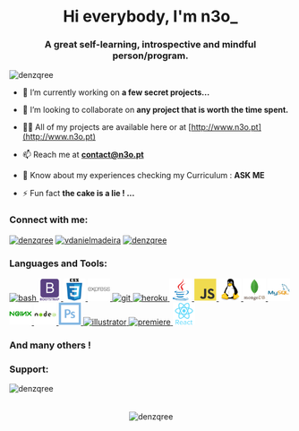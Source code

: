<h1 align="center">Hi everybody, I'm n3o_</h1>
<h3 align="center">A great self-learning, introspective and mindful person/program.</h3>

<p align="left"> <img src="https://komarev.com/ghpvc/?username=denzqree&label=Profile%20views&color=0e75b6&style=flat" alt="denzqree" /> </p>

- 🔭 I’m currently working on **a few secret projects...**

- 👯 I’m looking to collaborate on **any project that is worth the time spent.**

- 👨‍💻 All of my projects are available here or at [http://www.n3o.pt](http://www.n3o.pt)

- 📫 Reach me at **contact@n3o.pt**

- 📄 Know about my experiences checking my Curriculum : **ASK ME**

- ⚡ Fun fact **the cake is a lie ! ...**

<h3 align="left">Connect with me:</h3>
<p align="left">
<a href="https://twitter.com/denzqree" target="blank"><img align="center" src="https://cdn.jsdelivr.net/npm/simple-icons@3.0.1/icons/twitter.svg" alt="denzqree" height="30" width="40" /></a>
<a href="https://linkedin.com/in/vdanielmadeira" target="blank"><img align="center" src="https://cdn.jsdelivr.net/npm/simple-icons@3.0.1/icons/linkedin.svg" alt="vdanielmadeira" height="30" width="40" /></a>
<a href="https://instagram.com/_n3o._" target="blank"><img align="center" src="https://cdn.jsdelivr.net/npm/simple-icons@3.0.1/icons/instagram.svg" alt="denzqree" height="30" width="40" /></a>
</p>

<h3 align="left">Languages and Tools:</h3>
<p align="left"> <a href="https://www.gnu.org/software/bash/" target="_blank"> <img src="https://www.vectorlogo.zone/logos/gnu_bash/gnu_bash-icon.svg" alt="bash" width="40" height="40"/> </a> <a href="https://getbootstrap.com" target="_blank"> <img src="https://raw.githubusercontent.com/devicons/devicon/master/icons/bootstrap/bootstrap-plain-wordmark.svg" alt="bootstrap" width="40" height="40"/> </a> <a href="https://www.w3schools.com/css/" target="_blank"> <img src="https://raw.githubusercontent.com/devicons/devicon/master/icons/css3/css3-original-wordmark.svg" alt="css3" width="40" height="40"/> </a> <a href="https://expressjs.com" target="_blank"> <img src="https://raw.githubusercontent.com/devicons/devicon/master/icons/express/express-original-wordmark.svg" alt="express" width="40" height="40"/> </a> <a href="https://git-scm.com/" target="_blank"> <img src="https://www.vectorlogo.zone/logos/git-scm/git-scm-icon.svg" alt="git" width="40" height="40"/> </a> <a href="https://heroku.com" target="_blank"> <img src="https://www.vectorlogo.zone/logos/heroku/heroku-icon.svg" alt="heroku" width="40" height="40"/> </a> <a href="https://www.java.com" target="_blank"> <img src="https://raw.githubusercontent.com/devicons/devicon/master/icons/java/java-original.svg" alt="java" width="40" height="40"/> </a> <a href="https://developer.mozilla.org/en-US/docs/Web/JavaScript" target="_blank"> <img src="https://raw.githubusercontent.com/devicons/devicon/master/icons/javascript/javascript-original.svg" alt="javascript" width="40" height="40"/> </a> <a href="https://www.linux.org/" target="_blank"> <img src="https://raw.githubusercontent.com/devicons/devicon/master/icons/linux/linux-original.svg" alt="linux" width="40" height="40"/> </a> <a href="https://www.mongodb.com/" target="_blank"> <img src="https://raw.githubusercontent.com/devicons/devicon/master/icons/mongodb/mongodb-original-wordmark.svg" alt="mongodb" width="40" height="40"/> </a> <a href="https://www.mysql.com/" target="_blank"> <img src="https://raw.githubusercontent.com/devicons/devicon/master/icons/mysql/mysql-original-wordmark.svg" alt="mysql" width="40" height="40"/> </a> <a href="https://www.nginx.com" target="_blank"> <img src="https://raw.githubusercontent.com/devicons/devicon/master/icons/nginx/nginx-original.svg" alt="nginx" width="40" height="40"/> </a> <a href="https://nodejs.org" target="_blank"> <img src="https://raw.githubusercontent.com/devicons/devicon/master/icons/nodejs/nodejs-original-wordmark.svg" alt="nodejs" width="40" height="40"/> </a> <a href="https://www.photoshop.com/en" target="_blank"> <img src="https://raw.githubusercontent.com/devicons/devicon/master/icons/photoshop/photoshop-line.svg" alt="photoshop" width="40" height="40"/> </a> <a href="https://www.adobe.com/in/products/illustrator.html" target="_blank"> <img src="https://www.vectorlogo.zone/logos/adobe_illustrator/adobe_illustrator-icon.svg" alt="illustrator" width="40" height="40"/> </a> <a href="https://www.adobe.com/in/products/premiere.html" target="_blank"> <img src="https://www.vectorlogo.zone/logos/adobe_premiere/adobe_premiere-icon.sv" alt="premiere" width="40" height="40"/> </a> <a href="https://reactjs.org/" target="_blank"> <img src="https://raw.githubusercontent.com/devicons/devicon/master/icons/react/react-original-wordmark.svg" alt="react" width="40" height="40"/> </a> </p>

<h3 align="left">And many others !</h3>

<h3 align="left">Support:</h3>
<p><a href="https://www.buymeacoffee.com/denzqree"> <img align="left" src="https://cdn.buymeacoffee.com/buttons/v2/default-yellow.png" height="50" width="210" alt="denzqree" /></a></p><br><br>

<p>&nbsp;<img align="center" src="https://github-readme-stats.vercel.app/api?username=denzqree&show_icons=true&locale=en" alt="denzqree" /></p>
